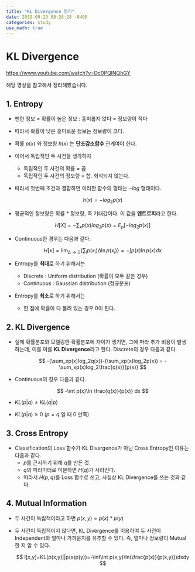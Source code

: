 ```yaml
---
title: "KL Divergence 정리"
date: 2019-09-23 08:26:28 -0400
categories: study
use_math: true
---
```


# KL Divergence

<https://www.youtube.com/watch?v=Dc0PQlNQhGY>

해당 영상을 참고해서 정리해봤습니다.



## 1. Entropy

- 뻔한 정보 = 확률이 높은 정보 : 흥미롭지 않다 = 정보량이 작다
- 따라서 확률이 낮은 흥미로운 정보는 정보량이 크다.
- 확률 $p(x)$ 와 정보량 $h(x)$ 는 **단조감소함수** 관계여야 한다.





- 이어서 독립적인 두 사건을 생각하자
  - 독립적인 두 사건의 확률 = 곱
  - 독립적인 두 사건의 정보량 = 합. 희석되지 않는다.

  
  
- 따라서 첫번째 조건과 결합하면 이러한 함수의 형태는 $-log$ 형태이다.

  
  $$
  h(x)=-log_{2}p(x)
  $$
  



- 평균적인 정보량은 확률 * 정보량, 즉 기대값이다. 이 값을 **엔트로피**라고 한다.
  
  
  $$
H[X]=-\sum_x p(x)log_2p(x)=E_p[-log_2p(x)]
  $$
  
  
  
  
- Continuous한 경우는 다음과 같다.

  
  $$
  H[x] = \lim_{\Delta\to0}{\{\sum_ip(x_i)\Delta \ln p(x_i)\}}=-\int p(x)\ln p(x) dx
  $$
  



- Entropy를 **최대**로 하기 위해서는
  - Discrete : Uniform distribution (확률이 모두 같은 경우)
  - Continuous : Gaussian distribution (정규분포)
- Entropy를 **최소**로 하기 위해서는
  - 한 점에 확률이 다 몰려 있는 경우 0이 된다.





## 2. KL Divergence

- 실제 확률분포와 모델링한 확률분포에 차이가 생기면, 그에 따라 추가 비용이 발생하는데, 이를 이를 **KL Divergence**라고 한다. Discrete의 경우 다음과 같다.

  
  $$
  -(\sum_xp(x)log_2q(x))-(\sum_xp(x)log_2p(x)) = -\sum_xp(x)log_2\frac{q(x)}{p(x)}
  $$
  

- Continuous의 경우 다음과 같다.

  
  $$
  -\int p(x)\ln \frac{q(x)}{p(x)} dx
  $$




- $KL(p|q) \ne KL(q|p)$
- $KL(p|q)\ge0$ ($p=q$ 일 때 0 만족)





## 3. Cross Entropy

- Classification의 Loss 함수가 KL Divergence가 아닌 Cross Entropy인 이유는 다음과 같다.
  - $p$를 근사하기 위해 $q$를 만든 것.
  - $q$의 파라미터로 미분하면 $H(q)$가 사라진다.
  - 따라서 $H(p,q)$를 Loss 함수로 쓰고, 사실상 KL Divergence를 쓰는 것과 같다.





## 4. Mutual Information

- 두 사건이 독립적이라고 하면 $p(x,y)=p(x)*p(y)$

- 두 사건이 독립적이지 않다면, KL Divergence를 이용하여 두 사건이 Independent와 얼마나 가까운지를 유추할 수 있다. 즉, 얼마나 정보량이 Mutual한 지 알 수 있다.

  
  $$
  I[x,y]=KL(p(x,y)||p(x)p(y))=-\int\int p(x,y)\ln(\frac{p(x)}{p(x,y)})dxdy
  $$

  

